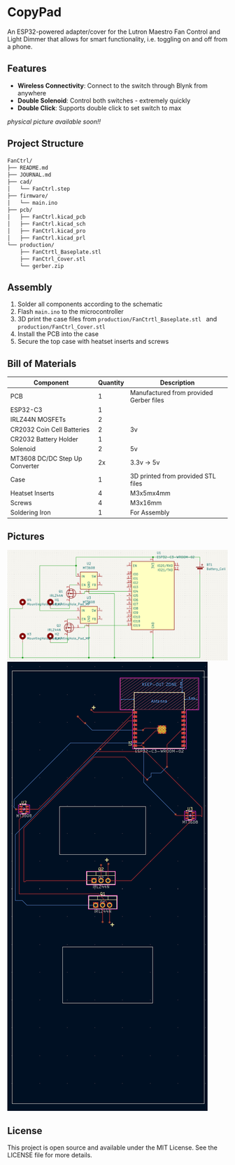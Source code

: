 # CopyPad

An ESP32-powered adapter/cover for the Lutron Maestro Fan Control and Light Dimmer that allows for smart functionality, i.e. toggling on and off from a phone.

## Features

- **Wireless Connectivity**: Connect to the switch through Blynk from anywhere
- **Double Solenoid**: Control both switches - extremely quickly
- **Double Click**: Supports double click to set switch to max

*physical picture available soon!!*

## Project Structure

```
FanCtrl/
├── README.md  
├── JOURNAL.md               
├── cad/                    
│   └── FanCtrl.step     
├── firmware/                
│   └── main.ino          
├── pcb/                    
│   ├── FanCtrl.kicad_pcb   
│   ├── FanCtrl.kicad_sch   
│   ├── FanCtrl.kicad_pro   
│   ├── FanCtrl.kicad_prl
└── production/             
    ├── FanCtrtl_Baseplate.stl    
    ├── FanCtrl_Cover.stl     
    └── gerber.zip         
```

## Assembly

1. Solder all components according to the schematic
2. Flash `main.ino` to the microcontroller
3. 3D print the case files from `production/FanCtrtl_Baseplate.stl ` and `production/FanCtrl_Cover.stl`
4. Install the PCB into the case
5. Secure the top case with heatset inserts and screws

## Bill of Materials

| Component | Quantity | Description |
|-----------|----------|-------------|
| PCB | 1 | Manufactured from provided Gerber files |
| ESP32-C3 | 1 |  |
| IRLZ44N MOSFETs | 2 |  |
| CR2032 Coin Cell Batteries | 2 | 3v |
| CR2032 Battery Holder | 1 |  |
| Solenoid | 2 | 5v |
| MT3608 DC/DC Step Up Converter | 2x | 3.3v -> 5v |
| Case | 1 | 3D printed from provided STL files |
| Heatset Inserts | 4 | M3x5mx4mm |
| Screws | 4 | M3x16mm |
| Soldering Iron | 1 | For Assembly |


## Pictures
![Schematic](images/schem.png)
![PCB](images/pcb.png)

## License

This project is open source and available under the MIT License. See the LICENSE file for more details.
